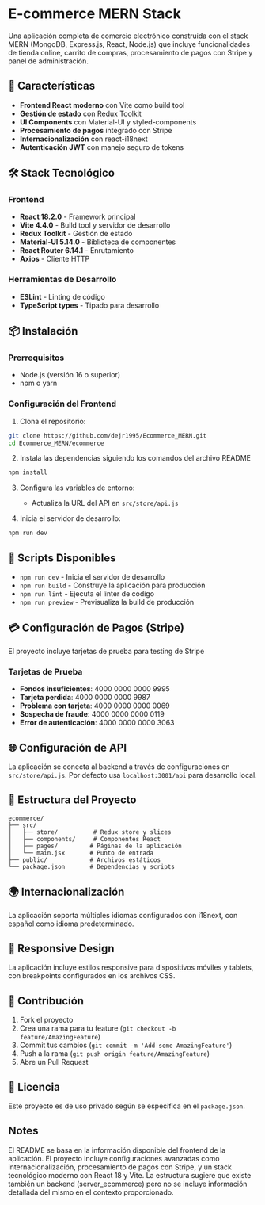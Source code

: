 # E-commerce MERN Stack

Una aplicación completa de comercio electrónico construida con el stack MERN (MongoDB, Express.js, React, Node.js) que incluye funcionalidades de tienda online, carrito de compras, procesamiento de pagos con Stripe y panel de administración.

## 🚀 Características

- **Frontend React moderno** con Vite como build tool
- **Gestión de estado** con Redux Toolkit
- **UI Components** con Material-UI y styled-components
- **Procesamiento de pagos** integrado con Stripe
- **Internacionalización** con react-i18next
- **Autenticación JWT** con manejo seguro de tokens

## 🛠️ Stack Tecnológico

### Frontend
- **React 18.2.0** - Framework principal
- **Vite 4.4.0** - Build tool y servidor de desarrollo
- **Redux Toolkit** - Gestión de estado
- **Material-UI 5.14.0** - Biblioteca de componentes
- **React Router 6.14.1** - Enrutamiento
- **Axios** - Cliente HTTP

### Herramientas de Desarrollo
- **ESLint** - Linting de código
- **TypeScript types** - Tipado para desarrollo

## 📦 Instalación

### Prerrequisitos
- Node.js (versión 16 o superior)
- npm o yarn

### Configuración del Frontend

1. Clona el repositorio:
```bash
git clone https://github.com/dejr1995/Ecommerce_MERN.git
cd Ecommerce_MERN/ecommerce
```

2. Instala las dependencias siguiendo los comandos del archivo README 

```bash
npm install
```

3. Configura las variables de entorno:
   - Actualiza la URL del API en `src/store/api.js` 

4. Inicia el servidor de desarrollo:
```bash
npm run dev
```

## 🚀 Scripts Disponibles

- `npm run dev` - Inicia el servidor de desarrollo
- `npm run build` - Construye la aplicación para producción
- `npm run lint` - Ejecuta el linter de código
- `npm run preview` - Previsualiza la build de producción

## 💳 Configuración de Pagos (Stripe)

El proyecto incluye tarjetas de prueba para testing de Stripe

### Tarjetas de Prueba
- **Fondos insuficientes**: 4000 0000 0000 9995
- **Tarjeta perdida**: 4000 0000 0000 9987
- **Problema con tarjeta**: 4000 0000 0000 0069
- **Sospecha de fraude**: 4000 0000 0000 0119
- **Error de autenticación**: 4000 0000 0000 3063

## 🌐 Configuración de API

La aplicación se conecta al backend a través de configuraciones en `src/store/api.js`. Por defecto usa `localhost:3001/api` para desarrollo local.

## 🔧 Estructura del Proyecto

```
ecommerce/
├── src/
│   ├── store/          # Redux store y slices
│   ├── components/     # Componentes React
│   ├── pages/         # Páginas de la aplicación
│   └── main.jsx       # Punto de entrada
├── public/            # Archivos estáticos
└── package.json       # Dependencias y scripts
```

## 🌍 Internacionalización

La aplicación soporta múltiples idiomas configurados con i18next, con español como idioma predeterminado.

## 📱 Responsive Design

La aplicación incluye estilos responsive para dispositivos móviles y tablets, con breakpoints configurados en los archivos CSS.

## 🤝 Contribución

1. Fork el proyecto
2. Crea una rama para tu feature (`git checkout -b feature/AmazingFeature`)
3. Commit tus cambios (`git commit -m 'Add some AmazingFeature'`)
4. Push a la rama (`git push origin feature/AmazingFeature`)
5. Abre un Pull Request

## 📄 Licencia

Este proyecto es de uso privado según se especifica en el `package.json`.

## Notes

El README se basa en la información disponible del frontend de la aplicación. El proyecto incluye configuraciones avanzadas como internacionalización, procesamiento de pagos con Stripe, y un stack tecnológico moderno con React 18 y Vite. La estructura sugiere que existe también un backend (server_ecommerce) pero no se incluye información detallada del mismo en el contexto proporcionado.
